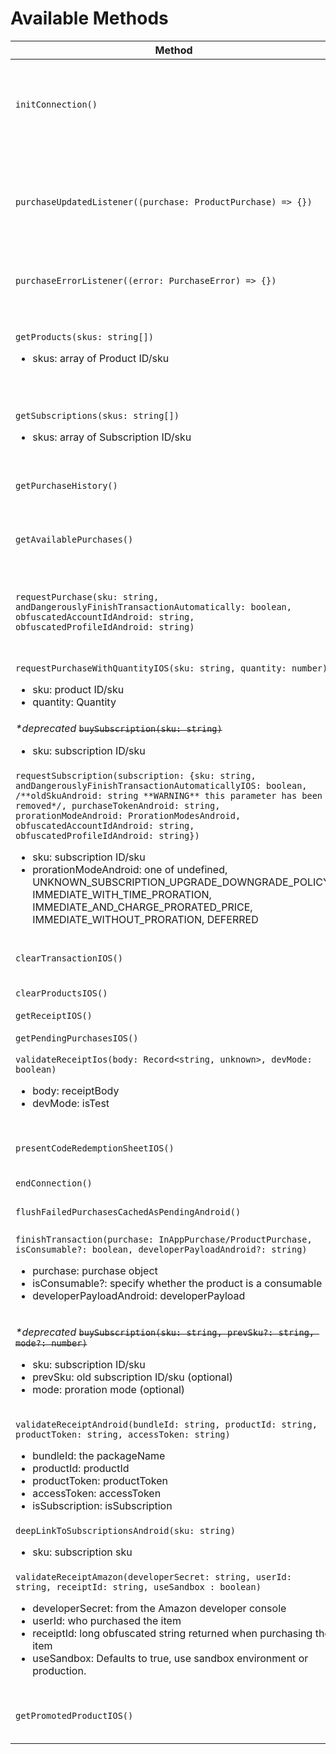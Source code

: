 # Available Methods

| Method                                                                                                                                                                                                                                                                                                                                                                                                                                                                                                                                                                                     | Result                                                 | Description                                                                                                                                                                                                                                                                                                                        |
| ------------------------------------------------------------------------------------------------------------------------------------------------------------------------------------------------------------------------------------------------------------------------------------------------------------------------------------------------------------------------------------------------------------------------------------------------------------------------------------------------------------------------------------------------------------------------------------------ | ------------------------------------------------------ | ---------------------------------------------------------------------------------------------------------------------------------------------------------------------------------------------------------------------------------------------------------------------------------------------------------------------------------- |
| `initConnection()`                                                                                                                                                                                                                                                                                                                                                                                                                                                                                                                                                                         | `Promise<boolean>`                                     | Init IAP module. On Android this can be called to preload the connection to Play Services. True means the Native SDK was initialized successfully. On iOS, it will simply call `canMakePayments` method and return value which is required for the listeners to work properly.                                                     |
| `purchaseUpdatedListener((purchase: ProductPurchase) => {})`                                                                                                                                                                                                                                                                                                                                                                                                                                                                                                                               | `EmitterSubscription`                                  | Register a callback that gets called when the store has any updates to purchases that have not yet been finished, consumed or acknowledged. Returns a React Native `EmitterSubscription` on which you can call `.remove()` to stop receiving updates. Register you listener as soon as possible and react to updates at all times. |
| `purchaseErrorListener((error: PurchaseError) => {})`                                                                                                                                                                                                                                                                                                                                                                                                                                                                                                                                      | `EmitterSubscription`                                  | Register a callback that gets called when there has been an error with a purchase. Returns a React Native `EmitterSubscription` on which you can call `.remove()` to stop receiving updates.                                                                                                                                       |
| `getProducts(skus: string[])`<ul><li>skus: array of Product ID/sku</li></ul>                                                                                                                                                                                                                                                                                                                                                                                                                                                                                                               | `Promise<Product[]>`                                   | Get a list of products (consumable and non-consumable items, but not subscriptions). Note: With before `iOS 11.2`, this method _will_ also return subscriptions if they are included in your list of SKUs. This is because we cannot differentiate between IAP products and subscriptions prior to `iOS 11.2`.                     |
| `getSubscriptions(skus: string[])`<ul><li>skus: array of Subscription ID/sku</li></ul>                                                                                                                                                                                                                                                                                                                                                                                                                                                                                                     | `Promise<Subscription[]>`                              | Get a list of subscriptions. Note: With before `iOS 11.2`, this method _will_ also return products if they are included in your list of SKUs. This is because we cannot differentiate between IAP products and subscriptions prior to `iOS 11.2`.                                                                                  |
| `getPurchaseHistory()`                                                                                                                                                                                                                                                                                                                                                                                                                                                                                                                                                                     | `Promise<Purchase[]>`                                  | Gets an inventory of purchases made by the user regardless of consumption status (where possible).                                                                                                                                                                                                                                 |
| `getAvailablePurchases()`                                                                                                                                                                                                                                                                                                                                                                                                                                                                                                                                                                  | `Promise<Purchase[]>`                                  | Get all purchases made by the user (either non-consumable, or haven't been consumed yet). On Android, it can be called at app launch, but on iOS, only at restoring purchase is recommended (See: [#747](https://github.com/dooboolab/react-native-iap/issues/747)).                                                               |
| `requestPurchase(sku: string, andDangerouslyFinishTransactionAutomatically: boolean, obfuscatedAccountIdAndroid: string, obfuscatedProfileIdAndroid: string)`<ul></ul>                                                                                                                                                                                                                                                                                                                                                                                                                     | `Promise<ProductPurchase>`                             | Request a purchase. `purchaseUpdatedListener` will receive the result.<br/> `andDangerouslyFinishTransactionAutomatically` defaults to `true` for backwards compatibility but this is deprecated and you should set it to false once you're [manually finishing your transactions](../usage_instructions/purchase).                |
| `requestPurchaseWithQuantityIOS(sku: string, quantity: number)`<ul><li>sku: product ID/sku</li><li>quantity: Quantity</li></ul>                                                                                                                                                                                                                                                                                                                                                                                                                                                            | `void`                                                 | **iOS only** Buy a product with a specified quantity. `purchaseUpdatedListener` will receive the result                                                                                                                                                                                                                            |
| _\*deprecated_ ~~`buySubscription(sku: string)`~~<ul><li>sku: subscription ID/sku</li></ul>                                                                                                                                                                                                                                                                                                                                                                                                                                                                                                | `void`                                                 | Create (buy) a subscription to a sku.                                                                                                                                                                                                                                                                                              |
| `requestSubscription(subscription: {sku: string, andDangerouslyFinishTransactionAutomaticallyIOS: boolean, /**oldSkuAndroid: string **WARNING** this parameter has been removed*/, purchaseTokenAndroid: string, prorationModeAndroid: ProrationModesAndroid, obfuscatedAccountIdAndroid: string, obfuscatedProfileIdAndroid: string})`<ul><li>sku: subscription ID/sku</li><li>prorationModeAndroid: one of undefined, UNKNOWN_SUBSCRIPTION_UPGRADE_DOWNGRADE_POLICY, IMMEDIATE_WITH_TIME_PRORATION, IMMEDIATE_AND_CHARGE_PRORATED_PRICE, IMMEDIATE_WITHOUT_PRORATION, DEFERRED</li></ul> | <code>Promise<SubscriptionPurchase &#124; null></code> | Create (buy) a subscription to a sku. **Note:** Promise resolves to null when using proratioModesAndroid=DEFERRED, and to a SubscriptionPurchase otherwise                                                                                                                                                                         |
| `clearTransactionIOS()`                                                                                                                                                                                                                                                                                                                                                                                                                                                                                                                                                                    | `void`                                                 | **iOS only** Clear up unfinished transanctions which sometimes cause problems. Read more in [#257](https://github.com/dooboolab/react-native-iap/issues/257), [#801](https://github.com/dooboolab/react-native-iap/issues/801).                                                                                                    |
| `clearProductsIOS()`                                                                                                                                                                                                                                                                                                                                                                                                                                                                                                                                                                       | `void`                                                 | **iOS only** Clear all products and subscriptions. Read more in below README.                                                                                                                                                                                                                                                      |
| `getReceiptIOS()`                                                                                                                                                                                                                                                                                                                                                                                                                                                                                                                                                                          | `Promise<string>`                                      | **iOS only** Get the current receipt.                                                                                                                                                                                                                                                                                              |
| `getPendingPurchasesIOS()`                                                                                                                                                                                                                                                                                                                                                                                                                                                                                                                                                                 | `Promise<ProductPurchase[]>`                           | **IOS only** Gets all the transactions which are pending to be finished.                                                                                                                                                                                                                                                           |
| `validateReceiptIos(body: Record<string, unknown>, devMode: boolean)`<ul><li>body: receiptBody</li><li>devMode: isTest</li></ul>                                                                                                                                                                                                                                                                                                                                                                                                                                                           | <code>Object &#124; boolean</code>                     | **iOS only** Validate receipt.                                                                                                                                                                                                                                                                                                     |
| `presentCodeRedemptionSheetIOS()`                                                                                                                                                                                                                                                                                                                                                                                                                                                                                                                                                          | `Promise<null>`                                        | **iOS only** Availability: `iOS 14.0+` Displays a sheet that enables users to redeem subscription offer codes that you generated in App Store Connect.                                                                                                                                                                             |
| `endConnection()`                                                                                                                                                                                                                                                                                                                                                                                                                                                                                                                                                                          | `Promise<void>`                                        | End billing connection.                                                                                                                                                                                                                                                                                                            |
| `flushFailedPurchasesCachedAsPendingAndroid()`                                                                                                                                                                                                                                                                                                                                                                                                                                                                                                                                             | `Promise<void>`                                        | **Android only** Consume all 'ghost' purchases (that is, pending payment that already failed but is still marked as pending in Play Store cache)                                                                                                                                                                                   |
| `finishTransaction(purchase: InAppPurchase/ProductPurchase, isConsumable?: boolean, developerPayloadAndroid?: string)`<ul><li>purchase: purchase object</li><li>isConsumable?: specify whether the product is a consumable</li><li>developerPayloadAndroid: developerPayload</li></ul>                                                                                                                                                                                                                                                                                                     | `Promise<void>`                                        | This method works for both platforms. Equal to finishTransaction for iOS, consume purchase for Android consumables and acknowledge purchase for Android non-consumables.                                                                                                                                                           |
| _\*deprecated_ ~~`buySubscription(sku: string, prevSku?: string, mode?: number)`~~<ul><li>sku: subscription ID/sku</li><li>prevSku: old subscription ID/sku (optional)</li><li>mode: proration mode (optional)</li></ul>                                                                                                                                                                                                                                                                                                                                                                   | `Promise<Purchase>`                                    | **Android only** Create (buy) a subscription to a sku. For upgrading/downgrading subscription on Android pass the second parameter with current subscription ID, on iOS this is handled automatically by store. You can also optionally pass in a proration mode integer for upgrading/downgrading subscriptions on Android        |
| `validateReceiptAndroid(bundleId: string, productId: string, productToken: string, accessToken: string)` <ul><li>bundleId: the packageName</li><li>productId: productId</li><li>productToken: productToken</li><li>accessToken: accessToken</li><li>isSubscription: isSubscription</li></ul>                                                                                                                                                                                                                                                                                               | <code>Object &#124; boolean</code>                     | **Android only** Validate receipt.                                                                                                                                                                                                                                                                                                 |
| `deepLinkToSubscriptionsAndroid(sku: string)` <ul><li>sku: subscription sku</li></ul>                                                                                                                                                                                                                                                                                                                                                                                                                                                                                                      | `void`                                                 | **Android only** Deep link user into Google Play's subscriptions screen.                                                                                                                                                                                                                                                           |
| `validateReceiptAmazon(developerSecret: string, userId: string, receiptId: string, useSandbox : boolean)` <ul><li>developerSecret: from the Amazon developer console</li><li>userId: who purchased the item</li><li>receiptId: long obfuscated string returned when purchasing the item</li><li>useSandbox: Defaults to true, use sandbox environment or production.</li></ul>                                                                                                                                                                                                             | <code>Object &#124; boolean</code>                     | **Amazon only** Validate receipt.                                                                                                                                                                                                                                                                                                  |
| `getPromotedProductIOS()`                                                                                                                                                                                                                                                                                                                                                                                                                                                                                                                                                                  | <code>Promise<Product &#124; null></code>              | **IOS only** Returns the productId of the promoted product. Indicates the the App Store purchase should continue from the app instead of the App Store.                                                                                                                                                                            |
